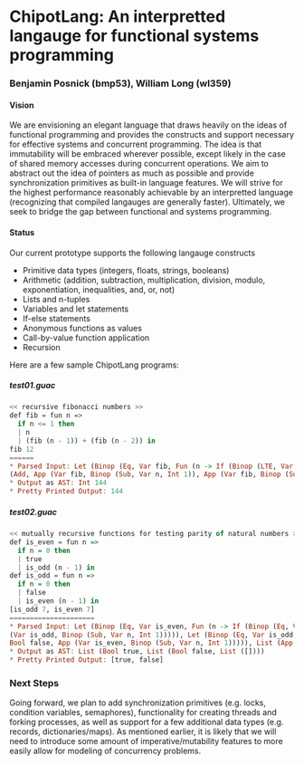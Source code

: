 # ChipotLang: An interpretted langauge for functional systems programming
### Benjamin Posnick (bmp53), William Long (wl359)

#### Vision
We are envisioning an elegant language that draws heavily on the ideas of functional programming and provides the constructs and support necessary for effective systems and concurrent programming. The idea is that immutability will be embraced wherever possible, except likely in the case of shared memory accesses during concurrent operations. We aim to abstract out the idea of pointers as much as possible and provide synchronization primitives as built-in language features. We will strive for the highest performance reasonably achievable by an interpretted language (recognizing that compiled langauges are generally faster). Ultimately, we seek to bridge the gap between functional and systems programming.

#### Status
Our current prototype supports the following langauge constructs
- Primitive data types (integers, floats, strings, booleans)
- Arithmetic (addition, subtraction, multiplication, division, modulo, exponentiation, inequalities, and, or, not)
- Lists and n-tuples
- Variables and let statements
- If-else statements
- Anonymous functions as values
- Call-by-value function application
- Recursion

Here are a few sample ChipotLang programs:
##### test01.guac
```haskell
<< recursive fibonacci numbers >>
def fib = fun n =>
  if n <= 1 then
  | n
  | (fib (n - 1)) + (fib (n - 2)) in
fib 12
======
* Parsed Input: Let (Binop (Eq, Var fib, Fun (n -> If (Binop (LTE, Var n, Int 1), Var n, Binop
(Add, App (Var fib, Binop (Sub, Var n, Int 1)), App (Var fib, Binop (Sub, Var n, Int 2)))))), App (Var fib, Int 12))
* Output as AST: Int 144
* Pretty Printed Output: 144
```

##### test02.guac
```haskell
<< mutually recursive functions for testing parity of natural numbers >>
def is_even = fun n =>
  if n = 0 then
  | true
  | is_odd (n - 1) in
def is_odd = fun n =>
  if n = 0 then
  | false
  | is_even (n - 1) in
[is_odd 7, is_even 7]
=====================
* Parsed Input: Let (Binop (Eq, Var is_even, Fun (n -> If (Binop (Eq, Var n, Int 0), Bool true, App
(Var is_odd, Binop (Sub, Var n, Int 1))))), Let (Binop (Eq, Var is_odd, Fun (n -> If (Binop (Eq, Var n, Int 0),
Bool false, App (Var is_even, Binop (Sub, Var n, Int 1))))), List (App (Var is_odd, Int 7), List (App (Var is_even, Int 7), List ([])))))
* Output as AST: List (Bool true, List (Bool false, List ([])))
* Pretty Printed Output: [true, false]
```

### Next Steps
Going forward, we plan to add synchronization primitives (e.g. locks, condition variables, semaphores), functionality for creating threads and forking processes, as well as support for a few additional data types (e.g. records, dictionaries/maps). As mentioned earlier, it is likely that we will need to introduce some amount of imperative/mutability features to more easily allow for modeling of concurrency problems.
